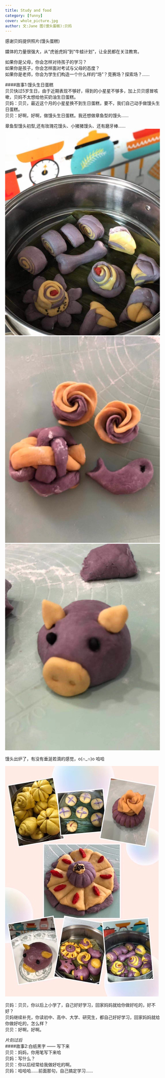 ```yaml
---
title: Study and food       
category: [funny]
cover: whole_picture.jpg
author: 文:Jane 图(馒头蛋糕):贝妈
---
```

感谢贝妈提供照片(馒头蛋糕)                 

媒体的力量很强大，从“虎爸虎妈”到“牛蛙计划”，让全民都在关注教育。     
             
如果你是父母，你会怎样对待孩子的学习？     
如果你是孩子，你会怎样面对考试与父母的态度？    
如果你是老师，你会为学生们构造一个什么样的“场”？竞赛场？探索场？……    
        
####故事1:馒头生日蛋糕         
贝贝快过5岁生日，由于近期表现不够好，得到的小星星不够多，加上贝贝感冒咳嗽，贝妈不太想给他买奶油生日蛋糕。      
贝妈：贝贝，最近这个月的小星星换不到生日蛋糕，要不，我们自己动手做馒头生日蛋糕。      
贝贝：好啊，好啊，做馒头生日蛋糕。我还想做章鱼型的馒头……    
       
章鱼型馒头初型,还有玫瑰花馒头、小猪猪馒头、还有磨牙棒……     
![](./cake1.jpg)
![](./rose.jpg)
![](./pig.jpg)

       
馒头出炉了，有没有垂涎若滴的感觉，o(∩_∩)o 哈哈      

![](./whole_picture.jpg)


贝妈：贝贝，你以后上小学了，自己好好学习，回家妈妈就给你做好吃的，好不好？    
贝妈继续补充，你读初中、高中、大学、研究生，都自己好好学习，回家妈妈就给你做好吃的，怎么样？    
贝贝：好啊，好啊。     
      
_片刻过后_   
####故事2:白纸黑字 —— 写下来        
贝贝：妈妈，你用笔写下来哈     
贝妈：写什么？    
贝贝：你以后经常给我做好吃的啊。      
贝妈：哈哈哈……前面那句，自己搞定学习……              
       

   
